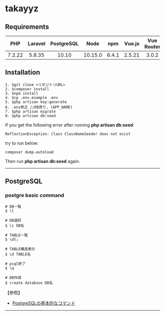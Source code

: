 # takayyz

## Requirements
| PHP         | Laravel     | PostgreSQL  | Node        | npm         | Vue.js      | Vue Router  | Vuex        |
|:-----------:|:-----------:|:-----------:|:-----------:|:-----------:|:-----------:|:-----------:|:-----------:|
| 7.2.22      | 5.8.35      | 10.10       | 10.15.0     | 6.4.1       | 2.5.21      | 3.0.2       | 3.0.1       |

## Installation
```
1. $git clone <リポジトリURL>
2. $composer install
3. $npm install
4. $cp .env.example .env
5. $php artisan key:generate
6. .env修正 //DB周り, (APP_NAME)
7. $php artisan migrate
8. $php artisan db:seed
```

If you get the following error after running **php artisan db:seed**:
```
ReflectionException: Class ClassNameSeeder does not exist
```

try to run below:
```
composer dump-autoload
```

Then run **php artisan db:seed** again.

---

## PostgreSQL
### postgre basic command
```
# DB一覧
$ \l

# DB選択
$ \c DB名

# TABLE一覧
$ \dt;

# TABLE構造表示
$ \d TABLE名

# psql終了
$ \q

# DB作成
$ create database DB名
```
【参照】
- [PostgreSQLの基本的なコマンド](https://qiita.com/H-A-L/items/fe8cb0e0ee0041ff3ceb)
---
